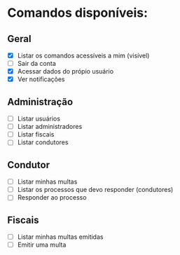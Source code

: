 # Comandos disponíveis:

## Geral
- [X] Listar os comandos acessíveis a mim (visível)
- [ ] Sair da conta
- [X] Acessar dados do própio usuário
- [X] Ver notificações

## Administração
- [ ] Listar usuários
- [ ] Listar administradores
- [ ] Listar fiscais
- [ ] Listar condutores

## Condutor
- [ ] Listar minhas multas
- [ ] Listar os processos que devo responder (condutores)
- [ ] Responder ao processo

## Fiscais

- [ ] Listar minhas multas emitidas
- [ ] Emitir uma multa